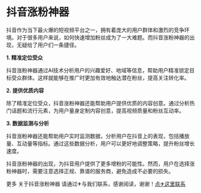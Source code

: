 # 抖音涨粉神器

抖音作为当下最火爆的短视频平台之一，拥有着庞大的用户群体和激烈的竞争环境。对于很多用户来说，如何快速增加粉丝成为了一大难题。而抖音涨粉神器的出现，无疑给了用户们一条捷径。

**1. 精准定位受众**

抖音涨粉神器通过AI技术分析用户的兴趣爱好、地域等信息，帮助用户精准锁定目标受众群体。这样就能够在推广时更加有效地触达潜在粉丝，提高关注转化率。

**2. 提供优质内容**

除了精准定位受众，抖音涨粉神器还能帮助用户提供优质的内容创意。通过分析热门话题和流行元素，为用户量身定制内容创意，提高视频质量和粉丝互动率。

**3. 数据监测与分析**

抖音涨粉神器还能帮助用户实时监测数据，分析用户在抖音上的表现，包括播放量、互动量等指标。通过这些数据分析，用户可以更好地调整策略，提升粉丝增长速度。

抖音涨粉神器的出现，为抖音用户提供了更多增粉的可能性。然而，用户在选择涨粉神器时，需要注意选择正规、靠谱的服务商，避免造成不必要的损失。

更多 关于抖音涨粉神器 请通过✈与我们联系，感谢阅读，谢谢！[点✈这里联系](https://ss.k02.cc)